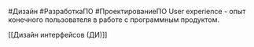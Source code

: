#Дизайн #РазработкаПО #ПроектированиеПО 
User experience - опыт конечного пользователя в работе с программным продуктом.

[[Дизайн интерфейсов (ДИ)]]
